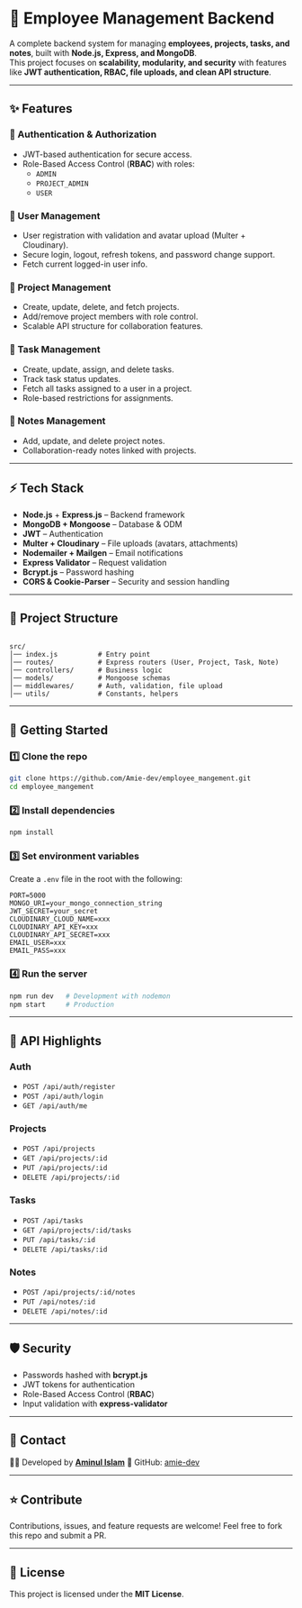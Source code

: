 
# 🚀 Employee Management Backend

A complete backend system for managing **employees, projects, tasks, and notes**, built with **Node.js, Express, and MongoDB**.  
This project focuses on **scalability, modularity, and security** with features like **JWT authentication, RBAC, file uploads, and clean API structure**.

---

## ✨ Features

### 🔹 Authentication & Authorization

- JWT-based authentication for secure access.
- Role-Based Access Control (**RBAC**) with roles:  
  - `ADMIN`  
  - `PROJECT_ADMIN`  
  - `USER`

### 🔹 User Management

- User registration with validation and avatar upload (Multer + Cloudinary).
- Secure login, logout, refresh tokens, and password change support.
- Fetch current logged-in user info.

### 🔹 Project Management

- Create, update, delete, and fetch projects.
- Add/remove project members with role control.
- Scalable API structure for collaboration features.

### 🔹 Task Management

- Create, update, assign, and delete tasks.
- Track task status updates.
- Fetch all tasks assigned to a user in a project.
- Role-based restrictions for assignments.

### 🔹 Notes Management

- Add, update, and delete project notes.
- Collaboration-ready notes linked with projects.

---

## ⚡ Tech Stack

- **Node.js** + **Express.js** – Backend framework
- **MongoDB + Mongoose** – Database & ODM
- **JWT** – Authentication
- **Multer + Cloudinary** – File uploads (avatars, attachments)
- **Nodemailer + Mailgen** – Email notifications
- **Express Validator** – Request validation
- **Bcrypt.js** – Password hashing
- **CORS & Cookie-Parser** – Security and session handling

---

## 📂 Project Structure

```

src/
│── index.js          # Entry point
│── routes/           # Express routers (User, Project, Task, Note)
│── controllers/      # Business logic
│── models/           # Mongoose schemas
│── middlewares/      # Auth, validation, file upload
│── utils/            # Constants, helpers

```

---

## 🚀 Getting Started

### 1️⃣ Clone the repo
```bash
git clone https://github.com/Amie-dev/employee_mangement.git
cd employee_mangement
````

### 2️⃣ Install dependencies

```bash
npm install
```

### 3️⃣ Set environment variables

Create a `.env` file in the root with the following:

```env
PORT=5000
MONGO_URI=your_mongo_connection_string
JWT_SECRET=your_secret
CLOUDINARY_CLOUD_NAME=xxx
CLOUDINARY_API_KEY=xxx
CLOUDINARY_API_SECRET=xxx
EMAIL_USER=xxx
EMAIL_PASS=xxx
```

### 4️⃣ Run the server

```bash
npm run dev   # Development with nodemon
npm start     # Production
```

---

## 📌 API Highlights

### Auth

* `POST /api/auth/register`
* `POST /api/auth/login`
* `GET /api/auth/me`

### Projects

* `POST /api/projects`
* `GET /api/projects/:id`
* `PUT /api/projects/:id`
* `DELETE /api/projects/:id`

### Tasks

* `POST /api/tasks`
* `GET /api/projects/:id/tasks`
* `PUT /api/tasks/:id`
* `DELETE /api/tasks/:id`

### Notes

* `POST /api/projects/:id/notes`
* `PUT /api/notes/:id`
* `DELETE /api/notes/:id`

---

## 🛡️ Security

* Passwords hashed with **bcrypt.js**
* JWT tokens for authentication
* Role-Based Access Control (**RBAC**)
* Input validation with **express-validator**

---

## 📧 Contact

👨‍💻 Developed by [**Aminul Islam**](https://www.linkedin.com/in/aminul-dev/)
🔗 GitHub: [amie-dev](https://github.com/amie-dev)

---

## ⭐ Contribute

Contributions, issues, and feature requests are welcome!
Feel free to fork this repo and submit a PR.

---

## 📜 License

This project is licensed under the **MIT License**.
